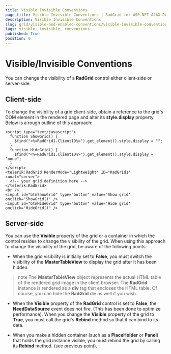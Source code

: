 ```yaml
---
title: Visible Invisible Conventions
page_title: Visible Invisible Conventions | RadGrid for ASP.NET AJAX Documentation
description: Visible Invisible Conventions
slug: grid/visible-and-enabled-conventions/visible-invisible-conventions
tags: visible, invisible, conventions
published: True
position: 0
---
```


# Visible/Invisible Conventions


You can change the visibility of a **RadGrid** control either client-side or server-side.

## Client-side

To change the visibility of a grid client-side, obtain a reference to the grid's DOM element in the rendered page and alter its **style.display** property. Below is a rough outline of this approach:

````ASP.NET
<script type="text/javascript">
  function ShowGrid() {
    $find("<%=RadGrid1.ClientID%>").get_element().style.display = "";
  }
  function HideGrid() {
    $find("<%=RadGrid1.ClientID%>").get_element().style.display = "none";
  }
</script>
<telerik:RadGrid RenderMode="Lightweight" ID="RadGrid1" runat="server">
  <!-- your grid definition here -->
</telerik:RadGrid>
<br />
<input id="btnShowGrid" type="button" value="Show grid" onclick="ShowGrid()" />
<input id="btnHideGrid" type="button" value="Hide grid" onclick="HideGrid()" />
````



## Server-side

You can use the **Visible** property of the grid or a container in which the control resides to change the visibility of the grid. When using this approach to change the visibility of the grid, be aware of the following points:

* When the grid visibility is initially set to **False**, you must switch the visibility of the **MasterTableView** to display the grid after it has been hidden.

>note The **MasterTableView** object represents the actual HTML table of the rendered grid image in the client browser. The **RadGrid** instance is rendered as a **div** tag that encloses the HTML table. Of course, you can hide the **RadGrid** div as well if you wish.
>


* When the **Visible** property of the **RadGrid** control is set to **False**, the **NeedDataSource** event does not fire. (This has been done to optimize performance). When you change the **Visible** property of the grid to **True**, you must call the grid's **Rebind** method so that it can bind to its data.

* When you make a hidden container (such as a **PlaceHolder** or **Panel**) that holds the grid instance visible, you must rebind the grid by calling its **Rebind** method. (see previous point).
